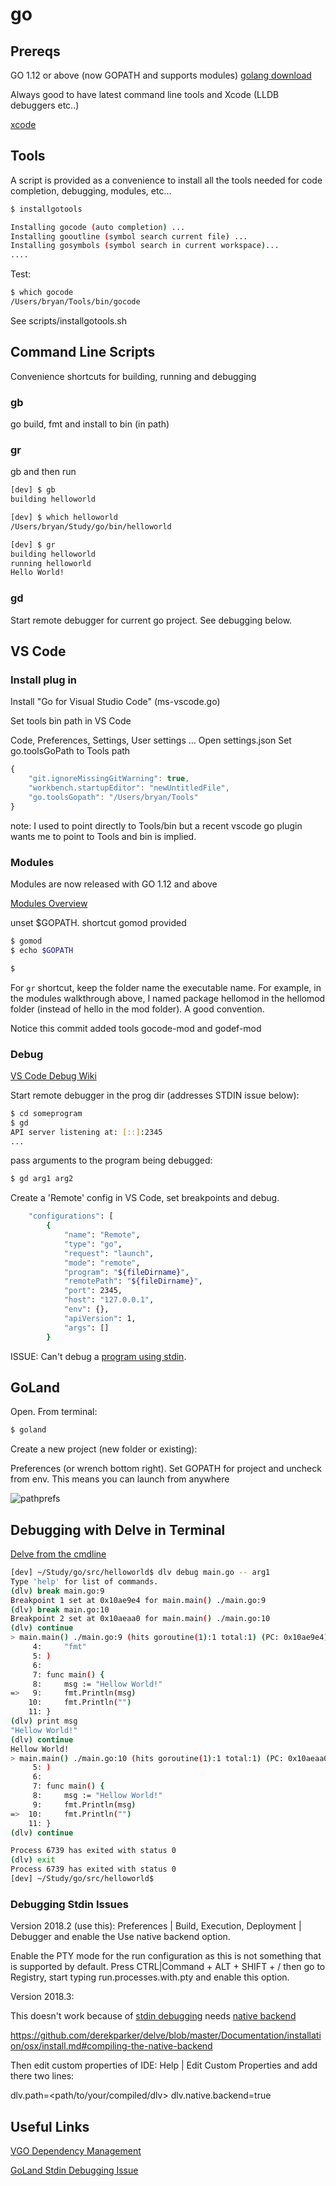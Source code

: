 # go

## Prereqs

GO 1.12 or above (now GOPATH and supports modules)
[golang download](https://golang.org/dl/)  

Always good to have latest command line tools and Xcode (LLDB debuggers etc..)

[xcode](xcode.md)

## Tools

A script is provided as a convenience to install all the tools needed for code completion, debugging, modules, etc... 

```bash
$ installgotools

Installing gocode (auto completion) ...
Installing gooutline (symbol search current file) ...
Installing gosymbols (symbol search in current workspace)...
....
```

Test:

```bash
$ which gocode
/Users/bryan/Tools/bin/gocode
```

See scripts/installgotools.sh

## Command Line Scripts

Convenience shortcuts for building, running and debugging

### gb

go build, fmt and install to bin (in path)

### gr

gb and then run

```bash
[dev] $ gb
building helloworld

[dev] $ which helloworld
/Users/bryan/Study/go/bin/helloworld

[dev] $ gr
building helloworld
running helloworld
Hello World!
```

### gd

Start remote debugger for current go project.  See debugging below.

## VS Code

### Install plug in

Install "Go for Visual Studio Code" (ms-vscode.go)

Set tools bin path in VS Code

Code, Preferences, Settings, User settings
... Open settings.json
Set go.toolsGoPath to Tools path

```javascript
{
    "git.ignoreMissingGitWarning": true,
    "workbench.startupEditor": "newUntitledFile",
    "go.toolsGopath": "/Users/bryan/Tools"
}
```

note: I used to point directly to Tools/bin but a recent vscode go plugin wants me to point to Tools and bin is implied.

### Modules

Modules are now released with GO 1.12 and above

[Modules Overview](https://github.com/golang/go/wiki/Modules)

unset $GOPATH.  shortcut gomod provided
```bash
$ gomod
$ echo $GOPATH

$
```

For `gr` shortcut, keep the folder name the executable name.  For example, in the modules walkthrough above, I named package hellomod in the hellomod folder (instead of hello in the mod folder).  A good convention.

Notice this commit added tools gocode-mod and godef-mod

### Debug

[VS Code Debug Wiki](https://github.com/Microsoft/vscode-go/wiki/Debugging-Go-code-using-VS-Code)

Start remote debugger in the prog dir (addresses STDIN issue below):

```bash
$ cd someprogram
$ gd
API server listening at: [::]:2345
...
```

pass arguments to the program being debugged:

```bash
$ gd arg1 arg2
```

Create a 'Remote' config in VS Code, set breakpoints and debug.

```bash
    "configurations": [
        {
            "name": "Remote",
            "type": "go",
            "request": "launch",            
            "mode": "remote",
            "program": "${fileDirname}",
            "remotePath": "${fileDirname}",
            "port": 2345,
            "host": "127.0.0.1",            
            "env": {},
            "apiVersion": 1,
            "args": []
        }
```

ISSUE: Can't debug a [program using stdin](https://github.com/Microsoft/vscode-go/issues/219#issuecomment-192164367).

## GoLand

Open.  From terminal:

```bash
$ goland
```

Create a new project (new folder or existing):

Preferences (or wrench bottom right).  Set GOPATH for project and uncheck from env.  This means you can launch from anywhere

![pathprefs](res/goland-gopath.png)

## Debugging with Delve in Terminal

[Delve from the cmdline](https://lincolnloop.com/blog/debugging-go-code/)

```bash
[dev] ~/Study/go/src/helloworld$ dlv debug main.go -- arg1
Type 'help' for list of commands.
(dlv) break main.go:9
Breakpoint 1 set at 0x10ae9e4 for main.main() ./main.go:9
(dlv) break main.go:10
Breakpoint 2 set at 0x10aeaa0 for main.main() ./main.go:10
(dlv) continue
> main.main() ./main.go:9 (hits goroutine(1):1 total:1) (PC: 0x10ae9e4)
     4:		"fmt"
     5:	)
     6:	
     7:	func main() {
     8:		msg := "Hellow World!"
=>   9:		fmt.Println(msg)
    10:		fmt.Println("")
    11:	}
(dlv) print msg
"Hellow World!"
(dlv) continue
Hellow World!
> main.main() ./main.go:10 (hits goroutine(1):1 total:1) (PC: 0x10aeaa0)
     5:	)
     6:	
     7:	func main() {
     8:		msg := "Hellow World!"
     9:		fmt.Println(msg)
=>  10:		fmt.Println("")
    11:	}
(dlv) continue

Process 6739 has exited with status 0
(dlv) exit
Process 6739 has exited with status 0
[dev] ~/Study/go/src/helloworld$ 
```

### Debugging Stdin Issues

Version 2018.2 (use this):
Preferences | Build, Execution, Deployment | Debugger and enable the Use native backend option.

Enable the PTY mode for the run configuration as this is not something that is supported by default. Press CTRL|Command + ALT + SHIFT + / then go to Registry, start typing run.processes.with.pty and enable this option.

Version 2018.3: 

This doesn't work because of [stdin debugging](https://youtrack.jetbrains.com/issue/GO-4264) needs [native backend](https://github.com/derekparker/delve/issues/1112)

https://github.com/derekparker/delve/blob/master/Documentation/installation/osx/install.md#compiling-the-native-backend

Then edit custom properties of IDE: Help | Edit Custom Properties and add there two lines:

dlv.path=<path/to/your/compiled/dlv>
dlv.native.backend=true

## Useful Links

[VGO Dependency Management](https://blog.spiralscout.com/golang-vgo-dependency-management-explained-419d143204e4)

[GoLand Stdin Debugging Issue](https://youtrack.jetbrains.com/issue/GO-4264)
